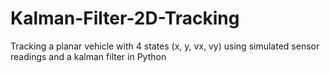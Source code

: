 # Kalman-Filter-2D-Tracking
Tracking a planar vehicle  with 4 states (x, y, vx, vy) using simulated sensor readings and a kalman filter in Python
